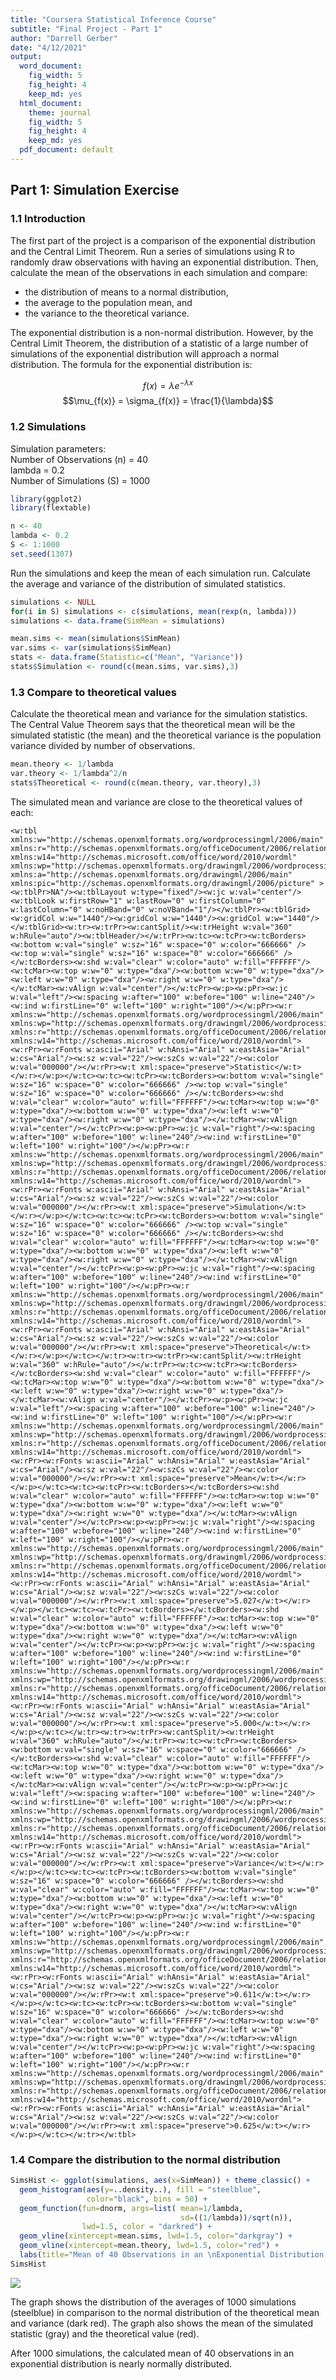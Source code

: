 ```yaml
---
title: "Coursera Statistical Inference Course"
subtitle: "Final Project - Part 1"
author: "Darrell Gerber"
date: "4/12/2021"
output:
  word_document:
    fig_width: 5
    fig_height: 4
    keep_md: yes
  html_document: 
    theme: journal
    fig_width: 5
    fig_height: 4
    keep_md: yes
  pdf_document: default
---
```




## Part 1: Simulation Exercise

### 1.1 Introduction
The first part of the project is a comparison of the exponential distribution and the Central Limit Theorem. Run a series of simulations using R to randomly draw observations with having an exponential distribution. Then, calculate the mean of the observations in each simulation and compare: 

* the distribution of means to a normal distribution,
* the average to the population mean, and
* the variance to the theoretical variance.
  
The exponential distribution is a non-normal distribution. However, by the Central Limit Theorem, the distribution of a statistic of a large number of simulations of the exponential distribution will approach a normal distribution. The formula for the exponential distribution is:  

$$f(x) = \lambda  e^{-\lambda x}$$
$$\mu_{f(x)} = \sigma_{f(x)} = \frac{1}{\lambda}$$

### 1.2 Simulations
Simulation parameters:  
Number of Observations (n) = 40  
lambda = 0.2  
Number of Simulations (S) = 1000  


```r
library(ggplot2)
library(flextable)

n <- 40
lambda <- 0.2
S <- 1:1000
set.seed(1307)
```
  
Run the simulations and keep the mean of each simulation run. Calculate the average and variance of the distribution of simulated statistics.


```r
simulations <- NULL
for(i in S) simulations <- c(simulations, mean(rexp(n, lambda)))
simulations <- data.frame(SimMean = simulations)

mean.sims <- mean(simulations$SimMean)
var.sims <- var(simulations$SimMean)
stats <- data.frame(Statistic=c("Mean", "Variance"))
stats$Simulation <- round(c(mean.sims, var.sims),3)
```

### 1.3 Compare to theoretical values
Calculate the theoretical mean and variance for the simulation statistics. The Central Value Theorem says that the theoretical mean will be the simulated statistic (the mean) and the theoretical variance is the population variance divided by number of observations.


```r
mean.theory <- 1/lambda
var.theory <- 1/lambda^2/n
stats$Theoretical <- round(c(mean.theory, var.theory),3)
```

The simulated mean and variance are close to the theoretical values of each:

```{=openxml}
<w:tbl xmlns:w="http://schemas.openxmlformats.org/wordprocessingml/2006/main" xmlns:r="http://schemas.openxmlformats.org/officeDocument/2006/relationships" xmlns:w14="http://schemas.microsoft.com/office/word/2010/wordml" xmlns:wp="http://schemas.openxmlformats.org/drawingml/2006/wordprocessingDrawing" xmlns:a="http://schemas.openxmlformats.org/drawingml/2006/main" xmlns:pic="http://schemas.openxmlformats.org/drawingml/2006/picture" ><w:tblPr>NA"/><w:tblLayout w:type="fixed"/><w:jc w:val="center"/><w:tblLook w:firstRow="1" w:lastRow="0" w:firstColumn="0" w:lastColumn="0" w:noHBand="0" w:noVBand="1"/></w:tblPr><w:tblGrid><w:gridCol w:w="1440"/><w:gridCol w:w="1440"/><w:gridCol w:w="1440"/></w:tblGrid><w:tr><w:trPr><w:cantSplit/><w:trHeight w:val="360" w:hRule="auto"/><w:tblHeader/></w:trPr><w:tc><w:tcPr><w:tcBorders><w:bottom w:val="single" w:sz="16" w:space="0" w:color="666666" /><w:top w:val="single" w:sz="16" w:space="0" w:color="666666" /></w:tcBorders><w:shd w:val="clear" w:color="auto" w:fill="FFFFFF"/><w:tcMar><w:top w:w="0" w:type="dxa"/><w:bottom w:w="0" w:type="dxa"/><w:left w:w="0" w:type="dxa"/><w:right w:w="0" w:type="dxa"/></w:tcMar><w:vAlign w:val="center"/></w:tcPr><w:p><w:pPr><w:jc w:val="left"/><w:spacing w:after="100" w:before="100" w:line="240"/><w:ind w:firstLine="0" w:left="100" w:right="100"/></w:pPr><w:r xmlns:w="http://schemas.openxmlformats.org/wordprocessingml/2006/main" xmlns:wp="http://schemas.openxmlformats.org/drawingml/2006/wordprocessingDrawing" xmlns:r="http://schemas.openxmlformats.org/officeDocument/2006/relationships" xmlns:w14="http://schemas.microsoft.com/office/word/2010/wordml"><w:rPr><w:rFonts w:ascii="Arial" w:hAnsi="Arial" w:eastAsia="Arial" w:cs="Arial"/><w:sz w:val="22"/><w:szCs w:val="22"/><w:color w:val="000000"/></w:rPr><w:t xml:space="preserve">Statistic</w:t></w:r></w:p></w:tc><w:tc><w:tcPr><w:tcBorders><w:bottom w:val="single" w:sz="16" w:space="0" w:color="666666" /><w:top w:val="single" w:sz="16" w:space="0" w:color="666666" /></w:tcBorders><w:shd w:val="clear" w:color="auto" w:fill="FFFFFF"/><w:tcMar><w:top w:w="0" w:type="dxa"/><w:bottom w:w="0" w:type="dxa"/><w:left w:w="0" w:type="dxa"/><w:right w:w="0" w:type="dxa"/></w:tcMar><w:vAlign w:val="center"/></w:tcPr><w:p><w:pPr><w:jc w:val="right"/><w:spacing w:after="100" w:before="100" w:line="240"/><w:ind w:firstLine="0" w:left="100" w:right="100"/></w:pPr><w:r xmlns:w="http://schemas.openxmlformats.org/wordprocessingml/2006/main" xmlns:wp="http://schemas.openxmlformats.org/drawingml/2006/wordprocessingDrawing" xmlns:r="http://schemas.openxmlformats.org/officeDocument/2006/relationships" xmlns:w14="http://schemas.microsoft.com/office/word/2010/wordml"><w:rPr><w:rFonts w:ascii="Arial" w:hAnsi="Arial" w:eastAsia="Arial" w:cs="Arial"/><w:sz w:val="22"/><w:szCs w:val="22"/><w:color w:val="000000"/></w:rPr><w:t xml:space="preserve">Simulation</w:t></w:r></w:p></w:tc><w:tc><w:tcPr><w:tcBorders><w:bottom w:val="single" w:sz="16" w:space="0" w:color="666666" /><w:top w:val="single" w:sz="16" w:space="0" w:color="666666" /></w:tcBorders><w:shd w:val="clear" w:color="auto" w:fill="FFFFFF"/><w:tcMar><w:top w:w="0" w:type="dxa"/><w:bottom w:w="0" w:type="dxa"/><w:left w:w="0" w:type="dxa"/><w:right w:w="0" w:type="dxa"/></w:tcMar><w:vAlign w:val="center"/></w:tcPr><w:p><w:pPr><w:jc w:val="right"/><w:spacing w:after="100" w:before="100" w:line="240"/><w:ind w:firstLine="0" w:left="100" w:right="100"/></w:pPr><w:r xmlns:w="http://schemas.openxmlformats.org/wordprocessingml/2006/main" xmlns:wp="http://schemas.openxmlformats.org/drawingml/2006/wordprocessingDrawing" xmlns:r="http://schemas.openxmlformats.org/officeDocument/2006/relationships" xmlns:w14="http://schemas.microsoft.com/office/word/2010/wordml"><w:rPr><w:rFonts w:ascii="Arial" w:hAnsi="Arial" w:eastAsia="Arial" w:cs="Arial"/><w:sz w:val="22"/><w:szCs w:val="22"/><w:color w:val="000000"/></w:rPr><w:t xml:space="preserve">Theoretical</w:t></w:r></w:p></w:tc></w:tr><w:tr><w:trPr><w:cantSplit/><w:trHeight w:val="360" w:hRule="auto"/></w:trPr><w:tc><w:tcPr><w:tcBorders></w:tcBorders><w:shd w:val="clear" w:color="auto" w:fill="FFFFFF"/><w:tcMar><w:top w:w="0" w:type="dxa"/><w:bottom w:w="0" w:type="dxa"/><w:left w:w="0" w:type="dxa"/><w:right w:w="0" w:type="dxa"/></w:tcMar><w:vAlign w:val="center"/></w:tcPr><w:p><w:pPr><w:jc w:val="left"/><w:spacing w:after="100" w:before="100" w:line="240"/><w:ind w:firstLine="0" w:left="100" w:right="100"/></w:pPr><w:r xmlns:w="http://schemas.openxmlformats.org/wordprocessingml/2006/main" xmlns:wp="http://schemas.openxmlformats.org/drawingml/2006/wordprocessingDrawing" xmlns:r="http://schemas.openxmlformats.org/officeDocument/2006/relationships" xmlns:w14="http://schemas.microsoft.com/office/word/2010/wordml"><w:rPr><w:rFonts w:ascii="Arial" w:hAnsi="Arial" w:eastAsia="Arial" w:cs="Arial"/><w:sz w:val="22"/><w:szCs w:val="22"/><w:color w:val="000000"/></w:rPr><w:t xml:space="preserve">Mean</w:t></w:r></w:p></w:tc><w:tc><w:tcPr><w:tcBorders></w:tcBorders><w:shd w:val="clear" w:color="auto" w:fill="FFFFFF"/><w:tcMar><w:top w:w="0" w:type="dxa"/><w:bottom w:w="0" w:type="dxa"/><w:left w:w="0" w:type="dxa"/><w:right w:w="0" w:type="dxa"/></w:tcMar><w:vAlign w:val="center"/></w:tcPr><w:p><w:pPr><w:jc w:val="right"/><w:spacing w:after="100" w:before="100" w:line="240"/><w:ind w:firstLine="0" w:left="100" w:right="100"/></w:pPr><w:r xmlns:w="http://schemas.openxmlformats.org/wordprocessingml/2006/main" xmlns:wp="http://schemas.openxmlformats.org/drawingml/2006/wordprocessingDrawing" xmlns:r="http://schemas.openxmlformats.org/officeDocument/2006/relationships" xmlns:w14="http://schemas.microsoft.com/office/word/2010/wordml"><w:rPr><w:rFonts w:ascii="Arial" w:hAnsi="Arial" w:eastAsia="Arial" w:cs="Arial"/><w:sz w:val="22"/><w:szCs w:val="22"/><w:color w:val="000000"/></w:rPr><w:t xml:space="preserve">5.027</w:t></w:r></w:p></w:tc><w:tc><w:tcPr><w:tcBorders></w:tcBorders><w:shd w:val="clear" w:color="auto" w:fill="FFFFFF"/><w:tcMar><w:top w:w="0" w:type="dxa"/><w:bottom w:w="0" w:type="dxa"/><w:left w:w="0" w:type="dxa"/><w:right w:w="0" w:type="dxa"/></w:tcMar><w:vAlign w:val="center"/></w:tcPr><w:p><w:pPr><w:jc w:val="right"/><w:spacing w:after="100" w:before="100" w:line="240"/><w:ind w:firstLine="0" w:left="100" w:right="100"/></w:pPr><w:r xmlns:w="http://schemas.openxmlformats.org/wordprocessingml/2006/main" xmlns:wp="http://schemas.openxmlformats.org/drawingml/2006/wordprocessingDrawing" xmlns:r="http://schemas.openxmlformats.org/officeDocument/2006/relationships" xmlns:w14="http://schemas.microsoft.com/office/word/2010/wordml"><w:rPr><w:rFonts w:ascii="Arial" w:hAnsi="Arial" w:eastAsia="Arial" w:cs="Arial"/><w:sz w:val="22"/><w:szCs w:val="22"/><w:color w:val="000000"/></w:rPr><w:t xml:space="preserve">5.000</w:t></w:r></w:p></w:tc></w:tr><w:tr><w:trPr><w:cantSplit/><w:trHeight w:val="360" w:hRule="auto"/></w:trPr><w:tc><w:tcPr><w:tcBorders><w:bottom w:val="single" w:sz="16" w:space="0" w:color="666666" /></w:tcBorders><w:shd w:val="clear" w:color="auto" w:fill="FFFFFF"/><w:tcMar><w:top w:w="0" w:type="dxa"/><w:bottom w:w="0" w:type="dxa"/><w:left w:w="0" w:type="dxa"/><w:right w:w="0" w:type="dxa"/></w:tcMar><w:vAlign w:val="center"/></w:tcPr><w:p><w:pPr><w:jc w:val="left"/><w:spacing w:after="100" w:before="100" w:line="240"/><w:ind w:firstLine="0" w:left="100" w:right="100"/></w:pPr><w:r xmlns:w="http://schemas.openxmlformats.org/wordprocessingml/2006/main" xmlns:wp="http://schemas.openxmlformats.org/drawingml/2006/wordprocessingDrawing" xmlns:r="http://schemas.openxmlformats.org/officeDocument/2006/relationships" xmlns:w14="http://schemas.microsoft.com/office/word/2010/wordml"><w:rPr><w:rFonts w:ascii="Arial" w:hAnsi="Arial" w:eastAsia="Arial" w:cs="Arial"/><w:sz w:val="22"/><w:szCs w:val="22"/><w:color w:val="000000"/></w:rPr><w:t xml:space="preserve">Variance</w:t></w:r></w:p></w:tc><w:tc><w:tcPr><w:tcBorders><w:bottom w:val="single" w:sz="16" w:space="0" w:color="666666" /></w:tcBorders><w:shd w:val="clear" w:color="auto" w:fill="FFFFFF"/><w:tcMar><w:top w:w="0" w:type="dxa"/><w:bottom w:w="0" w:type="dxa"/><w:left w:w="0" w:type="dxa"/><w:right w:w="0" w:type="dxa"/></w:tcMar><w:vAlign w:val="center"/></w:tcPr><w:p><w:pPr><w:jc w:val="right"/><w:spacing w:after="100" w:before="100" w:line="240"/><w:ind w:firstLine="0" w:left="100" w:right="100"/></w:pPr><w:r xmlns:w="http://schemas.openxmlformats.org/wordprocessingml/2006/main" xmlns:wp="http://schemas.openxmlformats.org/drawingml/2006/wordprocessingDrawing" xmlns:r="http://schemas.openxmlformats.org/officeDocument/2006/relationships" xmlns:w14="http://schemas.microsoft.com/office/word/2010/wordml"><w:rPr><w:rFonts w:ascii="Arial" w:hAnsi="Arial" w:eastAsia="Arial" w:cs="Arial"/><w:sz w:val="22"/><w:szCs w:val="22"/><w:color w:val="000000"/></w:rPr><w:t xml:space="preserve">0.611</w:t></w:r></w:p></w:tc><w:tc><w:tcPr><w:tcBorders><w:bottom w:val="single" w:sz="16" w:space="0" w:color="666666" /></w:tcBorders><w:shd w:val="clear" w:color="auto" w:fill="FFFFFF"/><w:tcMar><w:top w:w="0" w:type="dxa"/><w:bottom w:w="0" w:type="dxa"/><w:left w:w="0" w:type="dxa"/><w:right w:w="0" w:type="dxa"/></w:tcMar><w:vAlign w:val="center"/></w:tcPr><w:p><w:pPr><w:jc w:val="right"/><w:spacing w:after="100" w:before="100" w:line="240"/><w:ind w:firstLine="0" w:left="100" w:right="100"/></w:pPr><w:r xmlns:w="http://schemas.openxmlformats.org/wordprocessingml/2006/main" xmlns:wp="http://schemas.openxmlformats.org/drawingml/2006/wordprocessingDrawing" xmlns:r="http://schemas.openxmlformats.org/officeDocument/2006/relationships" xmlns:w14="http://schemas.microsoft.com/office/word/2010/wordml"><w:rPr><w:rFonts w:ascii="Arial" w:hAnsi="Arial" w:eastAsia="Arial" w:cs="Arial"/><w:sz w:val="22"/><w:szCs w:val="22"/><w:color w:val="000000"/></w:rPr><w:t xml:space="preserve">0.625</w:t></w:r></w:p></w:tc></w:tr></w:tbl>
```

### 1.4 Compare the distribution to the normal distribution


```r
SimsHist <- ggplot(simulations, aes(x=SimMean)) + theme_classic() +
  geom_histogram(aes(y=..density..), fill = "steelblue", 
                 color="black", bins = 50) +
  geom_function(fun=dnorm, args=list( mean=1/lambda,
                                      sd=((1/lambda))/sqrt(n)), 
                lwd=1.5, color = "darkred") +
  geom_vline(xintercept=mean.sims, lwd=1.5, color="darkgray") +
  geom_vline(xintercept=mean.theory, lwd=1.5, color="red") +
  labs(title="Mean of 40 Observations in an \nExponential Distribution over 1000 Simulations", x="Mean", y="Density")
SimsHist
```

![](StatInfCourseProject_PT1_files/figure-docx/unnamed-chunk-5-1.png)<!-- -->

The graph shows the distribution of the averages of 1000 simulations (steelblue) in comparison to the normal distribution of the theoretical mean and variance (dark red). The graph also shows the mean of the simulated statistic (gray) and the theoretical value (red). 

After 1000 simulations, the calculated mean of 40 observations in an exponential distribution is nearly normally distributed. 


